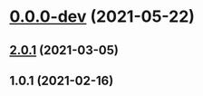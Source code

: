 # [0.0.0-dev](https://github.com/AlexRogalskiy/charts/compare/v2.0.1...v0.0.0-dev) (2021-05-22)



## [2.0.1](https://github.com/AlexRogalskiy/charts/compare/2.0.1...v2.0.1) (2021-03-05)



## 1.0.1 (2021-02-16)



